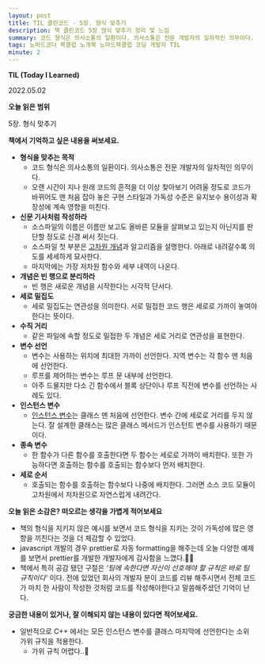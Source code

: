 ```yaml
---
layout: post
title: TIL 클린코드 - 5장. 형식 맞추기
description: 책 클린코드 5장 형식 맞추기 정리 및 느낌
summary: 코드 형식은 의사소통의 일환이다. 의사소통은 전문 개발자의 일차적인 의무이다.
tags: 노마드코더 북클럽 노개북 노마드북클럽 코딩 개발자 TIL
minute: 2
---
```


**TIL (Today I Learned)**

2022.05.02

**오늘 읽은 범위**

5장. 형식 맞추기

**책에서 기억하고 싶은 내용을 써보세요.**

- **형식을 맞추는 목적**
  - 코드 형식은 의사소통의 일환이다. 의사소통은 전문 개발자의 일차적인 의무이다.
  - 오랜 시간이 지나 원래 코드의 흔적을 더 이상 찾아보기 어려울 정도로 코드가 바뀌어도 맨 처음 잡아 놓은 구현 스타일과 가독성 수준은 유지보수 용이성과 확장성에 계속 영향을 미친다.
- **신문 기사처럼 작성하라**
  - 소스파일의 이름은 이름만 보고도 올바른 모듈을 살펴보고 있는지 아닌지를 판단할 정도로 신경 써서 짓는다.
  - 소스파일 첫 부분은 [고차원 개념](https://developer-talk.tistory.com/162)과 알고리즘을 설명한다. 아래로 내려갈수록 의도를 세세하게 묘사한다.
  - 마지막에는 가장 저차원 함수와 세부 내역이 나온다.
- **개념은 빈 행으로 분리하라**
  - 빈 행은 새로운 개념을 시작한다는 시각적 단서다.
- **세로 밀집도**
  - 세로 밀집도는 연관성을 의미한다. 서로 밀접한 코드 행은 세로로 가까이 놓여야 한다는 뜻이다.
- **수직 거리**
  - 같은 파일에 속할 정도로 밀접한 두 개념은 세로 거리로 연관성을 표현한다.
- **변수 선언**
  - 변수는 사용하는 위치에 최대한 가까이 선언한다. 지역 변수는 각 함수 맨 처음에 선언한다.
  - 루프를 제어하는 변수는 루프 문 내부에 선언한다.
  - 아주 드물지만 다소 긴 함수에서 블록 상단이나 루프 직전에 변수를 선언하는 사례도 있다.
- **인스턴스 변수**
  - [인스턴스 변수](https://ko.wikipedia.org/wiki/%EC%9D%B8%EC%8A%A4%ED%84%B4%EC%8A%A4_%EB%B3%80%EC%88%98)는 클래스 맨 처음에 선언한다. 변수 간에 세로로 거리를 두지 않는다. 잘 설계한 클래스는 많은 클래스 메서드가 인스턴트 변수를 사용하기 때문이다.
- **종속 변수**
  - 한 함수가 다른 함수를 호출한다면 두 함수는 세로로 가까이 배치한다. 또한 가능하다면 호출하는 함수를 호출되는 함수보다 먼저 배치한다.
- **세로 순서**
  - 호출되는 함수를 호출하는 함수보다 나중에 배치한다. 그러면 소스 코드 모듈이 고차원에서 저차원으로 자연스럽게 내려간다.

**오늘 읽은 소감은? 떠오르는 생각을 가볍게 적어보세요**

- 책의 형식을 지키지 않은 예시를 보면서 코드 형식을 지키는 것이 가독성에 많은 영향을 끼친다는 것을 더 체감할 수 있었다.
- javascript 개발의 경우 prettier로 자동 formatting을 해주는데 오늘 다양한 예제를 보면서 prettier를 개발한 개발자에게 감사함을 느꼈다.🙏🏻
- 책에서 특히 공감 됐던 구절은 _‘팀에 속한다면 자신이 선호해야 할 규칙은 바로 팀 규칙이다'_ 이다. 전에 있었던 회사의 개발자 분이 코드를 리뷰 해주시면서 전체 코드가 마치 한 사람이 작성한 것처럼 코드를 작성해야한다고 말씀해주셨던 기억이 난다.

**궁금한 내용이 있거나, 잘 이해되지 않는 내용이 있다면 적어보세요.**

- 일반적으로 C++ 에서는 모든 인스턴스 변수를 클래스 마지막에 선언한다는 소위 가위 규칙을 적용한다.
  - 가위 규칙 어렵다..🥲
